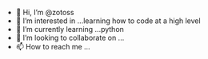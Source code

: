 - 👋 Hi, I’m @zotoss
- 👀 I’m interested in ...learning how to code at a high level
- 🌱 I’m currently learning ...python
- 💞️ I’m looking to collaborate on ...
- 📫 How to reach me ...

<!---
zotoss/zotoss is a ✨ special ✨ repository because its `README.md` (this file) appears on your GitHub profile.
You can click the Preview link to take a look at your changes.
--->
